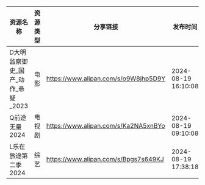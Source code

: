 | 资源名称                  | 资源类型 | 分享链接                                 | 发布时间                |
| --------------------- | ---- | ------------------------------------ | ------------------- |
| D大明监察御史_国产_动作_悬疑_2023 | 电影   | https://www.alipan.com/s/o9W8jhp5D9Y | 2024-08-19 16:10:08 |
| Q前途无量2024             | 电视剧  | https://www.alipan.com/s/Ka2NA5xnBYo | 2024-08-19 09:10:08 |
| L乐在旅途第二季2024          | 综艺   | https://www.alipan.com/s/Bpgs7s649KJ | 2024-08-19 17:38:18 |
